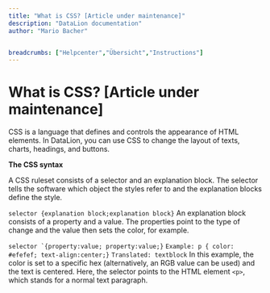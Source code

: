 ```yaml
---
title: "What is CSS? [Article under maintenance]"
description: "DataLion documentation"
author: "Mario Bacher"


breadcrumbs: ["Helpcenter","Übersicht","Instructions"]
---
```


# What is CSS? [Article under maintenance]

CSS is a language that defines and controls the appearance of HTML elements. In DataLion, you can use CSS to change the layout of texts, charts, headings, and buttons.

**The CSS syntax**

A CSS ruleset consists of a selector and an explanation block. The selector tells the software which object the styles refer to and the explanation blocks define the style.

``
selector {explanation block;explanation block}
``
An explanation block consists of a property and a value. The properties point to the type of change and the value then sets the color, for example.

``
selector `{property:value; property:value;}
``
``
Example: p { color: #efefef; text-align:center;}
``
``
Translated: textblock
``
In this example, the color is set to a specific hex (alternatively, an RGB value can be used) and the text is centered. Here, the selector points to the HTML element `<p>`, which stands for a normal text paragraph.
